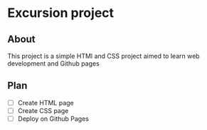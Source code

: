 # Excursion project
## About
This project is a simple HTMl and CSS project aimed to learn web development and Github pages
## Plan
- [ ] Create HTML page
- [ ] Create CSS page
- [ ] Deploy on Github Pages